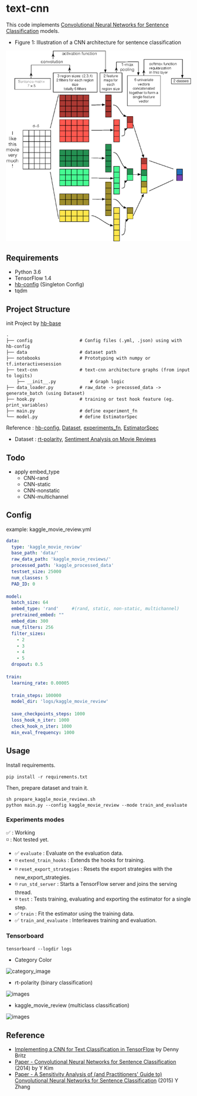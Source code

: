 # text-cnn

This code implements [Convolutional Neural Networks for Sentence Classification](http://arxiv.org/abs/1408.5882) models.

- Figure 1: Illustration of a CNN architecture for sentence classification

![figure-1](images/figure-1.png)


## Requirements

- Python 3.6
- TensorFlow 1.4
- [hb-config](https://github.com/hb-research/hb-config) (Singleton Config)
- tqdm

## Project Structure

init Project by [hb-base](https://github.com/hb-research/hb-base)

    .
    ├── config                  # Config files (.yml, .json) using with hb-config
    ├── data                    # dataset path
    ├── notebooks               # Prototyping with numpy or tf.interactivesession
    ├── text-cnn                # text-cnn architecture graphs (from input to logits)
        ├── __init__.py             # Graph logic
    ├── data_loader.py          # raw_date -> precossed_data -> generate_batch (using Dataset)
    ├── hook.py                 # training or test hook feature (eg. print_variables)
    ├── main.py                 # define experiment_fn
    └── model.py                # define EstimatorSpec      

Reference : [hb-config](https://github.com/hb-research/hb-config), [Dataset](https://www.tensorflow.org/api_docs/python/tf/data/Dataset#from_generator), [experiments_fn](https://www.tensorflow.org/api_docs/python/tf/contrib/learn/Experiment), [EstimatorSpec](https://www.tensorflow.org/api_docs/python/tf/estimator/EstimatorSpec)

- Dataset : [rt-polarity](https://github.com/yoonkim/CNN_sentence), [Sentiment Analysis on Movie Reviews](https://www.kaggle.com/c/sentiment-analysis-on-movie-reviews/data)

## Todo

- apply embed_type 
	- CNN-rand
	- CNN-static
	- CNN-nonstatic
	- CNN-multichannel

## Config

example: kaggle\_movie\_review.yml

```yml
data:
  type: 'kaggle_movie_review'
  base_path: 'data/'
  raw_data_path: 'kaggle_movie_reviews/'
  processed_path: 'kaggle_processed_data'
  testset_size: 25000
  num_classes: 5
  PAD_ID: 0

model:
  batch_size: 64
  embed_type: 'rand'     #(rand, static, non-static, multichannel)
  pretrained_embed: "" 
  embed_dim: 300
  num_filters: 256
  filter_sizes:
    - 2
    - 3
    - 4
    - 5
  dropout: 0.5

train:
  learning_rate: 0.00005
  
  train_steps: 100000
  model_dir: 'logs/kaggle_movie_review'
  
  save_checkpoints_steps: 1000
  loss_hook_n_iter: 1000
  check_hook_n_iter: 1000
  min_eval_frequency: 1000
```


## Usage

Install requirements.

```pip install -r requirements.txt```

Then, prepare dataset and train it.

```
sh prepare_kaggle_movie_reviews.sh
python main.py --config kaggle_movie_review --mode train_and_evaluate
```

### Experiments modes

:white_check_mark: : Working  
:white_medium_small_square: : Not tested yet.

- :white_check_mark: `evaluate` : Evaluate on the evaluation data.
- :white_medium_small_square: `extend_train_hooks` : Extends the hooks for training.
- :white_medium_small_square: `reset_export_strategies` : Resets the export strategies with the new_export_strategies.
- :white_medium_small_square: `run_std_server` : Starts a TensorFlow server and joins the serving thread.
- :white_medium_small_square: `test` : Tests training, evaluating and exporting the estimator for a single step.
- :white_check_mark: `train` : Fit the estimator using the training data.
- :white_check_mark: `train_and_evaluate` : Interleaves training and evaluation.


### Tensorboard

```tensorboard --logdir logs```

- Category Color

![category_image](images/category.png)

- rt-polarity (binary classification)

![images](images/rt-polarity_loss_and_accuracy.jpeg)

- kaggle_movie_review (multiclass classification)

![images](images/kaggle-loss_and_accuracy.jpg)


## Reference

- [Implementing a CNN for Text Classification in TensorFlow](http://www.wildml.com/2015/12/implementing-a-cnn-for-text-classification-in-tensorflow/) by Denny Britz
- [Paper - Convolutional Neural Networks for Sentence Classification](http://arxiv.org/abs/1408.5882) (2014) by Y Kim
- [Paper - A Sensitivity Analysis of (and Practitioners' Guide to) Convolutional Neural Networks for Sentence Classification](https://arxiv.org/pdf/1510.03820.pdf) (2015) Y Zhang
